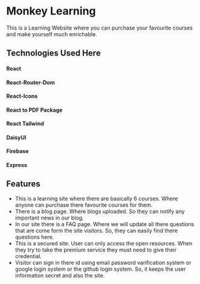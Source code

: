 # Monkey Learning

This is a Learning Website where you can purchase your favourite courses and make yourself much enrichable.

## Technologies Used Here

#### React
#### React-Router-Dom
#### React-Icons
#### React to PDF Package
#### React Tailwind
#### DaisyUI
#### Firebase
#### Express


## Features

 - This is a learning site where there are basically 6 courses. Where anyone can purchase there favourite courses for them.
 - There is a blog page. Where blogs uploaded. So they can notify any important news in our blog.
 - In our site there is a FAQ page. Where we will update all there questions that are come form the site visitors. So, they can easily find there questions here.
 - This is a secured site. User can only access the open resources. When they try to take the premium service they must need to give their credential.
 - Visitor can sign in there id using email password varification system or google login system or the github login system. So, it keeps the user information secret and also the site.
  

